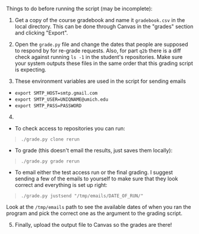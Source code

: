 Things to do before running the script (may be incomplete):

1) Get a copy of the course gradebook and name it `gradebook.csv` in the local
directory. This can be done through Canvas in the "grades" section and clicking
"Export".

2) Open the `grade.py` file and change the dates that people are supposed to
respond by for re-grade requests. Also, for part `q2b` there is a diff check
against running `ls -1` in the student's repositories. Make sure your system
outputs these files in the same order that this grading script is expecting.

3) These environment variables are used in the script for sending emails
* `export SMTP_HOST=smtp.gmail.com`
* `export SMTP_USER=UNIQNAME@umich.edu`
* `export SMTP_PASS=PASSWORD`

4)

* To check access to repositories you can run:

> `./grade.py clone rerun`

* To grade (this doesn't email the results, just saves them locally):

> `./grade.py grade rerun`

* To email either the test access run or the final grading. I suggest sending a
few of the emails to yourself to make sure that they look correct and everything
is set up right:

> `./grade.py justsend "/tmp/emails/DATE_OF_RUN/"`

Look at the `/tmp/emails` path to see the available dates of when you ran the
program and pick the correct one as the argument to the grading script.


5) Finally, upload the output file to Canvas so the grades are there!
